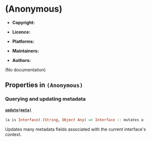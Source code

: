 

# (Anonymous)






  - **Copyright:**
    
  - **Licence:**
    
  - **Platforms:**
    
  - **Maintainers:**
    
  - **Authors:**
    


(No documentation)



## Properties in `(Anonymous)`




### Querying and updating metadata




#### [`update(meta)`](prototype/constructor)



```haskell
(a is Interface).(String, Object Any) => Interface :: mutates a
```

Updates many metadata fields associated with the current interface's
context.






